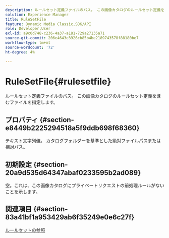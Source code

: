 ```yaml
---
description: ルールセット定義ファイルのパス。 この画像カタログのルールセット定義を含むファイルを指定します。
solution: Experience Manager
title: RuleSetFile
feature: Dynamic Media Classic,SDK/API
role: Developer,User
exl-id: a9c0d748-c236-4a37-a181-729a27135a71
source-git-commit: 206e4643e3926cb85b4be2189743578f88180be7
workflow-type: tm+mt
source-wordcount: '72'
ht-degree: 4%

---
```


# RuleSetFile{#rulesetfile}

ルールセット定義ファイルのパス。 この画像カタログのルールセット定義を含むファイルを指定します。

## プロパティ {#section-e8449b2225294518a5f9ddb698f68360}

テキスト文字列値。 カタログフォルダーを基準とした絶対ファイルパスまたは相対パス。

## 初期設定 {#section-20a9d535d64347abaf0233595b2ad089}

空。これは、この画像カタログにプライベートリクエストの前処理ルールがないことを示します。

## 関連項目 {#section-83a41bf1a953429ab6f35249e0e6c27f}

[ルールセットの参照](../../../../../is-api/image-catalog/image-serving-api-ref/c-image-catalog-reference/c-rule-set-reference/c-rule-set-reference.md#concept-3e5058cf3507470b82cac638df23ea8e)
